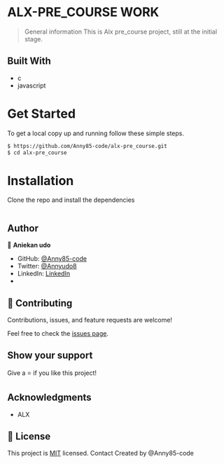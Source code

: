 # ALX-PRE_COURSE WORK

> General information
This is Alx pre_course project, still at the initial stage. 

## Built With
- c
- javascript

# Get Started
To get a local copy up and running follow these simple steps.

```bash
$ https://github.com/Anny85-code/alx-pre_course.git
$ cd alx-pre_course
```

# Installation
Clone the repo and  install the dependencies

```bash
```
## Author

👤 **Aniekan udo**

- GitHub: [@Anny85-code](https://github.com/Anny85-code)
- Twitter: [@Annyudo8](https://twitter.com/Anny_udo8)
- LinkedIn: [LinkedIn](https://www.linkedin.com/in/aniekan-udo-665b65213/)
- 


## 🤝 Contributing

Contributions, issues, and feature requests are welcome!

Feel free to check the [issues page](../../issues/).

## Show your support

Give a ⭐️ if you like this project!

## Acknowledgments

- ALX

## 📝 License

This project is [MIT](./MIT.md) licensed.
Contact
Created by @Anny85-code
